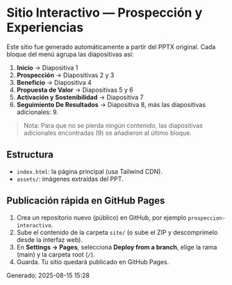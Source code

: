# Sitio Interactivo — Prospección y Experiencias

Este sitio fue generado automáticamente a partir del PPTX original. Cada bloque del menú agrupa las diapositivas así:

1. **Inicio** → Diapositiva 1  
2. **Prospección** → Diapositivas 2 y 3  
3. **Beneficio** → Diapositiva 4  
4. **Propuesta de Valor** → Diapositivas 5 y 6  
5. **Activación y Sostenibilidad** → Diapositiva 7  
6. **Seguimiento De Resultados** → Diapositiva 8, más las diapositivas adicionales: 9.

> Nota: Para que no se pierda ningún contenido, las diapositivas adicionales encontradas (9) se añadieron al último bloque.

## Estructura
- `index.html`: la página principal (usa Tailwind CDN).
- `assets/`: imágenes extraídas del PPT.

## Publicación rápida en GitHub Pages
1. Crea un repositorio nuevo (público) en GitHub, por ejemplo `prospeccion-interactivo`.
2. Sube el contenido de la carpeta `site/` (o sube el ZIP y descomprímelo desde la interfaz web).
3. En **Settings → Pages**, selecciona **Deploy from a branch**, elige la rama (main) y la carpeta root (`/`).
4. Guarda. Tu sitio quedará publicado en GitHub Pages.

Generado: 2025-08-15 15:28
